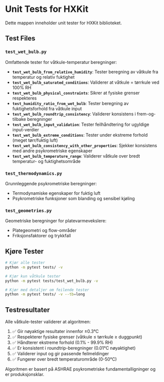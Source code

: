 # Unit Tests for HXKit

Dette mappen inneholder unit tester for HXKit biblioteket.

## Test Files

### `test_wet_bulb.py`
Omfattende tester for våtkule-temperatur beregninger:

- **`test_wet_bulb_from_relative_humidity`**: Tester beregning av våtkule fra temperatur og relativ fuktighet
- **`test_wet_bulb_saturated_conditions`**: Validerer at våtkule = tørrkule ved 100% RH
- **`test_wet_bulb_physical_constraints`**: Sikrer at fysiske grenser respekteres
- **`test_humidity_ratio_from_wet_bulb`**: Tester beregning av fuktighetsforhold fra våtkule input
- **`test_wet_bulb_roundtrip_consistency`**: Validerer konsistens i frem-og-tilbake beregninger
- **`test_wet_bulb_input_validation`**: Tester feilhåndtering for ugyldige input-verdier
- **`test_wet_bulb_extreme_conditions`**: Tester under ekstreme forhold (meget tørr/fuktig luft)
- **`test_wet_bulb_consistency_with_other_properties`**: Sjekker konsistens med andre psykrometriske egenskaper
- **`test_wet_bulb_temperature_range`**: Validerer våtkule over bredt temperatur- og fuktighetsområde

### `test_thermodynamics.py`
Grunnleggende psykrometriske beregninger:

- Termodynamiske egenskaper for fuktig luft
- Psykrometriske funksjoner som blanding og sensibel kjøling

### `test_geometries.py`
Geometriske beregninger for platevarmevekslere:

- Plategeometri og flow-områder
- Friksjonsfaktorer og trykkfall

## Kjøre Tester

```bash
# Kjør alle tester
python -m pytest tests/ -v

# Kjør kun våtkule tester
python -m pytest tests/test_wet_bulb.py -v

# Kjør med detaljer om feilende tester
python -m pytest tests/ -v --tb=long
```

## Testresultater

Alle våtkule-tester validerer at algoritmen:

1. ✅ Gir nøyaktige resultater innenfor ±0.3°C
2. ✅ Respekterer fysiske grenser (våtkule ≤ tørrkule ≥ duggpunkt)  
3. ✅ Håndterer ekstreme forhold (0.1% - 99.9% RH)
4. ✅ Er konsistent i roundtrip-beregninger (0.01°C nøyaktighet)
5. ✅ Validerer input og gir passende feilmeldinger
6. ✅ Fungerer over bredt temperaturområde (0-50°C)

Algoritmen er basert på ASHRAE psykrometriske fundamentalligninger og er produksjonsklar.